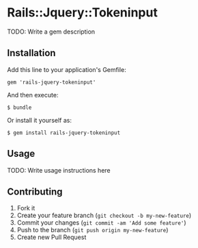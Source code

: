 # Rails::Jquery::Tokeninput

TODO: Write a gem description

## Installation

Add this line to your application's Gemfile:

    gem 'rails-jquery-tokeninput'

And then execute:

    $ bundle

Or install it yourself as:

    $ gem install rails-jquery-tokeninput

## Usage

TODO: Write usage instructions here

## Contributing

1. Fork it
2. Create your feature branch (`git checkout -b my-new-feature`)
3. Commit your changes (`git commit -am 'Add some feature'`)
4. Push to the branch (`git push origin my-new-feature`)
5. Create new Pull Request
